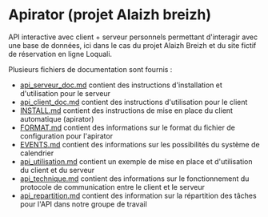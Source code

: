 # Apirator (projet Alaizh breizh)

API interactive avec client + serveur personnels permettant d'interagir avec une base de données, ici dans le cas du projet Alaizh Breizh et du site fictif de réservation en ligne Loquali.

Plusieurs fichiers de documentation sont fournis :
- [api_serveur_doc.md](api/api_serveur_doc.md) contient des instructions d'installation et d'utilisation pour le serveur
- [api_client_doc.md](api/api_client_doc.md) contient des instructions d'utilisation pour le client
- [INSTALL.md](api/INSTALL.md) contient des instructions de mise en place du client automatique (apirator)
- [FORMAT.md](api/FORMAT.md) contient des informations sur le format du fichier de configuration pour l'apirator
- [EVENTS.md](api/EVENTS.md) contient des informations sur les possibilités du système de calendrier
- [api_utilisation.md](api/api_utilisation.md) contient un exemple de mise en place et d'utilisation du client et du serveur
- [api_technique.md](api/api_technique.md) contient des informations sur le fonctionnement du protocole de communication entre le client et le serveur
- [api_repartition.md](api/api_repartition.md) contient des information sur la répartition des tâches pour l'API dans notre groupe de travail
